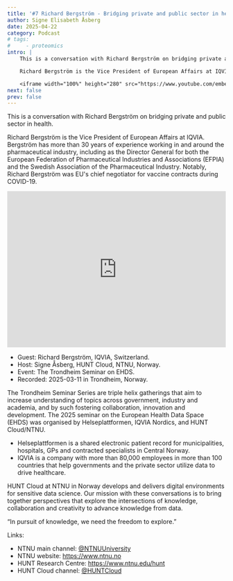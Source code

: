 ```yaml
---
title: '#7 Richard Bergström - Bridging private and public sector in health - NTNU | HUNT Cloud'
author: Signe Elisabeth Åsberg
date: 2025-04-22
category: Podcast
# tags:
#     - proteomics
intro: |
    This is a conversation with Richard Bergström on bridging private and public sector in health.

    Richard Bergström is the Vice President of European Affairs at IQVIA. Bergström has more than 30 years of experience working in and around the pharmaceutical industry, including as the Director General for both the European Federation of Pharmaceutical Industries and Associations (EFPIA) and the Swedish Association of the Pharmaceutical Industry. Notably, Richard Bergström was EU's chief negotiator for vaccine contracts during COVID-19.

    <iframe width="100%" height="280" src="https://www.youtube.com/embed/rpHQlzJkROA" title="YouTube video player" frameborder="0" allow="accelerometer; autoplay; clipboard-write; encrypted-media; gyroscope; picture-in-picture; web-share" referrerpolicy="strict-origin-when-cross-origin" allowfullscreen></iframe>
next: false
prev: false
---
```


<PostDetail>

This is a conversation with Richard Bergström on bridging private and public sector in health.

Richard Bergström is the Vice President of European Affairs at IQVIA. Bergström has more than 30 years of experience working in and around the pharmaceutical industry, including as the Director General for both the European Federation of Pharmaceutical Industries and Associations (EFPIA) and the Swedish Association of the Pharmaceutical Industry. Notably, Richard Bergström was EU's chief negotiator for vaccine contracts during COVID-19.

<iframe width="100%" height="360" src="https://www.youtube.com/embed/rpHQlzJkROA" title="YouTube video player" frameborder="0" allow="accelerometer; autoplay; clipboard-write; encrypted-media; gyroscope; picture-in-picture; web-share" referrerpolicy="strict-origin-when-cross-origin" allowfullscreen></iframe>

- Guest: Richard Bergström, IQVIA, Switzerland.
- Host: Signe Åsberg, HUNT Cloud, NTNU, Norway.
- Event: The Trondheim Seminar on EHDS.
- Recorded: 2025-03-11 in Trondheim, Norway.

The Trondheim Seminar Series are triple helix gatherings that aim to increase understanding of topics across government, industry and academia, and by such fostering collaboration, innovation and development. The 2025 seminar on the European Health Data Space (EHDS) was organised by Helseplattformen, IQVIA Nordics, and HUNT Cloud/NTNU.

- Helseplattformen is a shared electronic patient record for municipalities, hospitals, GPs and contracted specialists in Central Norway.
- IQVIA is a company with more than 80,000 employees in more than 100 countries that help governments and the private sector utilize data to drive healthcare.

HUNT Cloud at NTNU in Norway develops and delivers digital environments for sensitive data science. Our mission with these conversations is to bring together perspectives that explore the intersections of knowledge, collaboration and creativity to advance knowledge from data.

“In pursuit of knowledge, we need the freedom to explore.”

Links:

- NTNU main channel: [@NTNUUniversity](https://www.youtube.com/@NTNUUniversity)
- NTNU website: https://www.ntnu.no
- HUNT Research Centre: https://www.ntnu.edu/hunt
- HUNT Cloud channel: [@HUNTCloud](https://www.youtube.com/@HUNTCloud)

</PostDetail>
